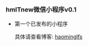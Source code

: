 ### hmITnew微信小程序v0.1
* 第一个已发布的小程序

    具体请查看博客:
    [haominglfs](http://haominglfs.club)


     
     
     



